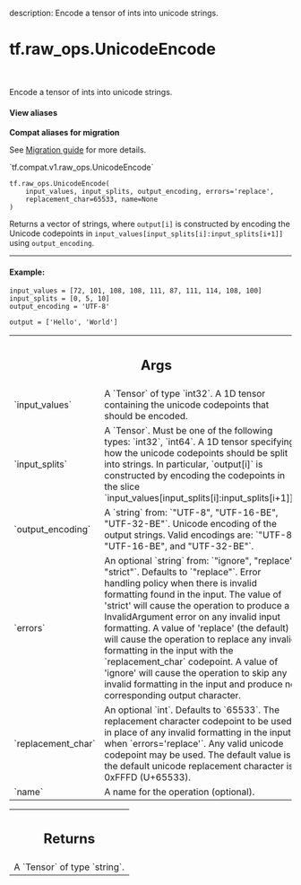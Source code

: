 description: Encode a tensor of ints into unicode strings.

<div itemscope itemtype="http://developers.google.com/ReferenceObject">
<meta itemprop="name" content="tf.raw_ops.UnicodeEncode" />
<meta itemprop="path" content="Stable" />
</div>

# tf.raw_ops.UnicodeEncode

<!-- Insert buttons and diff -->

<table class="tfo-notebook-buttons tfo-api nocontent" align="left">

</table>



Encode a tensor of ints into unicode strings.

<section class="expandable">
  <h4 class="showalways">View aliases</h4>
  <p>
<b>Compat aliases for migration</b>
<p>See
<a href="https://www.tensorflow.org/guide/migrate">Migration guide</a> for
more details.</p>
<p>`tf.compat.v1.raw_ops.UnicodeEncode`</p>
</p>
</section>

<pre class="devsite-click-to-copy prettyprint lang-py tfo-signature-link">
<code>tf.raw_ops.UnicodeEncode(
    input_values, input_splits, output_encoding, errors='replace',
    replacement_char=65533, name=None
)
</code></pre>



<!-- Placeholder for "Used in" -->

Returns a vector of strings, where `output[i]` is constructed by encoding the
Unicode codepoints in `input_values[input_splits[i]:input_splits[i+1]]`
using `output_encoding`.

---

#### Example:



```
input_values = [72, 101, 108, 108, 111, 87, 111, 114, 108, 100]
input_splits = [0, 5, 10]
output_encoding = 'UTF-8'

output = ['Hello', 'World']
```

<!-- Tabular view -->
 <table class="responsive fixed orange">
<colgroup><col width="214px"><col></colgroup>
<tr><th colspan="2"><h2 class="add-link">Args</h2></th></tr>

<tr>
<td>
`input_values`
</td>
<td>
A `Tensor` of type `int32`.
A 1D tensor containing the unicode codepoints that should be encoded.
</td>
</tr><tr>
<td>
`input_splits`
</td>
<td>
A `Tensor`. Must be one of the following types: `int32`, `int64`.
A 1D tensor specifying how the unicode codepoints should be split into strings.
In particular, `output[i]` is constructed by encoding the codepoints in the
slice `input_values[input_splits[i]:input_splits[i+1]]`.
</td>
</tr><tr>
<td>
`output_encoding`
</td>
<td>
A `string` from: `"UTF-8", "UTF-16-BE", "UTF-32-BE"`.
Unicode encoding of the output strings. Valid encodings are: `"UTF-8",
"UTF-16-BE", and "UTF-32-BE"`.
</td>
</tr><tr>
<td>
`errors`
</td>
<td>
An optional `string` from: `"ignore", "replace", "strict"`. Defaults to `"replace"`.
Error handling policy when there is invalid formatting found in the input.
The value of 'strict' will cause the operation to produce a InvalidArgument
error on any invalid input formatting. A value of 'replace' (the default) will
cause the operation to replace any invalid formatting in the input with the
`replacement_char` codepoint. A value of 'ignore' will cause the operation to
skip any invalid formatting in the input and produce no corresponding output
character.
</td>
</tr><tr>
<td>
`replacement_char`
</td>
<td>
An optional `int`. Defaults to `65533`.
The replacement character codepoint to be used in place of any invalid
formatting in the input when `errors='replace'`. Any valid unicode codepoint may
be used. The default value is the default unicode replacement character is
0xFFFD (U+65533).
</td>
</tr><tr>
<td>
`name`
</td>
<td>
A name for the operation (optional).
</td>
</tr>
</table>



<!-- Tabular view -->
 <table class="responsive fixed orange">
<colgroup><col width="214px"><col></colgroup>
<tr><th colspan="2"><h2 class="add-link">Returns</h2></th></tr>
<tr class="alt">
<td colspan="2">
A `Tensor` of type `string`.
</td>
</tr>

</table>

